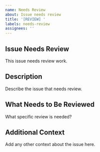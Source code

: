 ```yaml
---
name: Needs Review
about: Issue needs review
title: '[REVIEW] '
labels: needs-review
assignees: ''
---
```


## Issue Needs Review
This issue needs review work.

## Description
Describe the issue that needs review.

## What Needs to Be Reviewed
What specific review is needed?

## Additional Context
Add any other context about the issue here.
